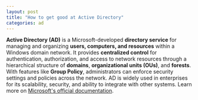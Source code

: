 ```yaml
---
layout: post  
title: "How to get good at Active Directory"  
categories: ad 
---
```


**Active Directory (AD)** is a Microsoft-developed **directory service** for managing and organizing **users, computers, and resources** within a Windows domain network. It provides **centralized control** for authentication, authorization, and access to network resources through a hierarchical structure of **domains**, **organizational units (OUs)**, and **forests**. With features like **Group Policy**, administrators can enforce security settings and policies across the network. AD is widely used in enterprises for its scalability, security, and ability to integrate with other systems. Learn more on [Microsoft's official documentation](https://activedirectorypro.com/what-is-active-directory/#:~:text=Active%20Directory%20%28AD%29%20is%20a%20Microsoft%20service%20that,access%20to%20data%20and%20enforce%20company%20security%20policies.).
